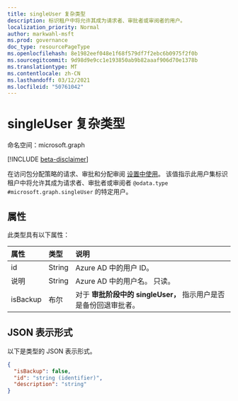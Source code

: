 ```yaml
---
title: singleUser 复杂类型
description: 标识租户中将允许其成为请求者、审批者或审阅者的用户。
localization_priority: Normal
author: markwahl-msft
ms.prod: governance
doc_type: resourcePageType
ms.openlocfilehash: 8e1982eef048e1f68f579df7f2ebc6b0975f2f0b
ms.sourcegitcommit: 9d98d9e9cc1e193850ab9b82aaaf906d70e1378b
ms.translationtype: MT
ms.contentlocale: zh-CN
ms.lasthandoff: 03/12/2021
ms.locfileid: "50761042"
---
```

# <a name="singleuser-complex-type"></a>singleUser 复杂类型

命名空间：microsoft.graph

[!INCLUDE [beta-disclaimer](../../includes/beta-disclaimer.md)]

在访问包分配策略的请求、审批和分配审阅 [设置中使用](accesspackageassignmentpolicy.md)。 该值指示此用户集标识租户中将允许其成为请求者、审批者或审阅者  `@odata.type` `#microsoft.graph.singleUser` 的特定用户。

## <a name="properties"></a>属性

此类型具有以下属性：

| 属性                     | 类型                      | 说明 |
| :--------------------------- | :------------------------ | :---------- |
| id |String | Azure AD 中的用户 ID。 |
| 说明 |String | Azure AD 中的用户名。 只读。 |
| isBackup | 布尔 | 对于 **审批阶段中的 singleUser，** 指示用户是否是备份回退审批者。 |

## <a name="json-representation"></a>JSON 表示形式

以下是类型的 JSON 表示形式。

<!-- {
  "blockType": "resource",
  "optionalProperties": [

  ],
  "@odata.type": "microsoft.graph.singleUser",
  "baseType": "microsoft.graph.userSet"
}-->

```json
{
  "isBackup": false,
  "id": "string (identifier)",
  "description": "string"
}
```


<!-- uuid: 16cd6b66-4b1a-43a1-adaf-3a886856ed98
2019-02-04 14:57:30 UTC -->
<!-- {
  "type": "#page.annotation",
  "description": "singleUser complex type",
  "keywords": "",
  "section": "documentation",
  "tocPath": ""
}-->


